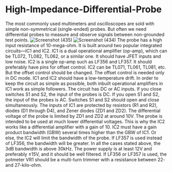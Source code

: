# High-Impedance-Differential-Probe
The most commonly used multimeters and oscilloscopes are  sold with simple non-symmetrical (single-ended) probes. But  often we need differential probes to measure and observe  signals between non-grounded test points. 
![Screenshot (435)](https://github.com/user-attachments/assets/498e9077-7e75-49f6-b3bc-d8676dd4c6a5)
![Screenshot (434)](https://github.com/user-attachments/assets/7f31fc3e-f4dc-48c8-af36-408b70afcf05)
The probe 
has a high input resistance of 10-mega-ohm. 
It is built around two popular integrated circuits—IC1 and IC2. 
IC1 is a dual operational amplifier (op-amp), which can be 
TL072, TL082, TL062, or a similar one. It should 
have JFET inputs and low noise. 
IC2 is a single op-amp such as LF356 and LF357. It should 
preferably have pins for offset control. IC2 can be TL071, 
TL061, TL081, etc. But the offset control should be changed. 
The offset control is needed only in DC mode. IC1 and IC2 
should have a low-temperature drift. 
In order to keep the circuit as simple as possible, both inbuilt 
operational amplifiers in IC1 work as simple followers. The 
circuit has DC or AC inputs. If you close switches S1 and S2, 
the input of the probes is DC. If you open S1 and S2, the input 
of the probes is AC. Switches S1 and S2 should open and close 
simultaneously. 
The inputs of IC1 are protected by resistors (R1 and R2), 
diodes (D1 through D4), and Zener diodes (ZD1 and ZD2). The 
differential voltage of the probe is limited by ZD1 and ZD2 at 
around 10V. The probe is intended to be used at much lower 
differential voltages. This is why the IC2 works like a 
differential amplifier with a gain of 10. 
IC2 must have a gain product bandwidth (GBW) several times 
higher than the GBW of IC1. Or else, the IC2 will limit the 
bandwidth of the probe. If LF357 is used instead of LF356, the 
bandwidth will be greater. 
In all the cases stated above, the 3dB bandwidth is above 
30kHz. The power supply is at least 12V and preferably ±15V, 
and it should be well filtered. If LF356 or LF357 is used, 
the potmeter VR1 should be a multi-turn trimmer with a 
resistance between 22- and 27-kilo-ohm.
